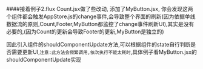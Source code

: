 ####接着例子2.flux
Count.jsx做了些改动, 添加了MyButton.jsx, 你会发现这两个组件都会触发AppStore.js的change事件,会导致整个界面的刷新(因为依据单线数据流的原则,Count,Footer,MyButton都监控了change事件刷新UI),其实是没有必要的,(因为Count的更新会导致Footer的更新,MyButton是独立的)

因此引入组件的shouldComponentUpdate方法,可以根据组件的state自行判断是否需要更新UI,`注意:此方法会频繁调用,依次执行不能太耗时`,具体例子看MyButton.jsx的shouldComponentUpdate实现
